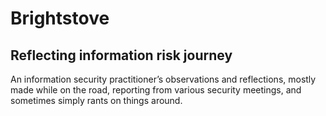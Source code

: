 # Brightstove
## Reflecting information risk journey
An information security practitioner’s observations and reflections, mostly made while on the road, reporting from various security meetings, and sometimes simply rants on things around.
